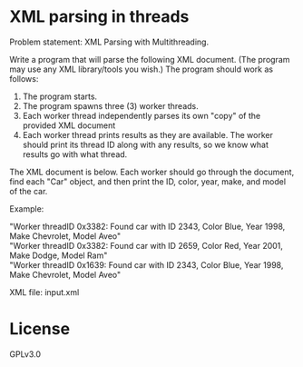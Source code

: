 # XML parsing in threads  
  
Problem statement: XML Parsing with Multithreading.

Write a program that will parse the following XML document. (The program may use any XML library/tools you wish.) The program should work as follows:

1. The program starts.
2. The program spawns three (3) worker threads.
3. Each worker thread independently parses its own "copy" of the provided XML document
4. Each worker thread prints results as they are available. The worker should print its thread ID along with any results, so we know what results go with what thread.

The XML document is below. Each worker should go through the document, find each "Car" object, and then print the ID, color, year, make, and model of the car.

Example:

"Worker threadID 0x3382: Found car with ID 2343, Color Blue, Year 1998, Make Chevrolet, Model Aveo"  
"Worker threadID 0x3382: Found car with ID 2659, Color Red, Year 2001, Make Dodge, Model Ram"  
"Worker threadID 0x1639: Found car with ID 2343, Color Blue, Year 1998, Make Chevrolet, Model Aveo"  


XML file: input.xml  
  
# License  
  
GPLv3.0
